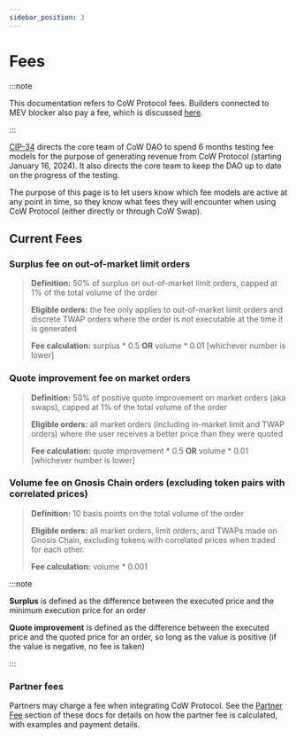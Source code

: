 ```yaml
---
sidebar_position: 3
---
```


# Fees

:::note

This documentation refers to CoW Protocol fees. Builders connected to MEV blocker also pay a fee, which is discussed [here](/mevblocker/builders/fees/subscription-fees).

:::

[CIP-34](https://snapshot.org/#/cow.eth/proposal/0xe358941aa3f3aeaf94d40e6904c9bb530c98f88e363c2f309d9898b0ffb16c1f) directs the core team of CoW DAO to spend 6 months testing fee models for the purpose of generating revenue from CoW Protocol (starting January 16, 2024).
It also directs the core team to keep the DAO up to date on the progress of the testing.

The purpose of this page is to let users know which fee models are active at any point in time, so they know what fees they will encounter when using CoW Protocol (either directly or through CoW Swap).

## Current Fees

### Surplus fee on out-of-market limit orders

> **Definition:** 50% of surplus on out-of-market limit orders, capped at 1% of the total volume of the order
>
> **Eligible orders:** the fee only applies to out-of-market limit orders and discrete TWAP orders where the order is not executable at the time it is generated
>
> **Fee calculation:** surplus \* 0.5 **OR** volume \* 0.01 [whichever number is lower]

### Quote improvement fee on market orders

> **Definition:** 50% of positive quote improvement on market orders (aka swaps), capped at 1% of the total volume of the order
>
> **Eligible orders:** all market orders (including in-market limit and TWAP orders) where the user receives a better price than they were quoted
>
> **Fee calculation:** quote improvement \* 0.5 **OR** volume \* 0.01 [whichever number is lower]

### Volume fee on Gnosis Chain orders (excluding token pairs with correlated prices)

[//]: # 'If updating the list of stable coins, do not forget to update the actual code where this is handled on CoW Swap'
[//]: # 'https://github.com/cowprotocol/cowswap/blob/develop/libs/common-const/src/tokens.ts#L293-L302'

> **Definition:** 10 basis points on the total volume of the order
>
> **Eligible orders:** all market orders, limit orders, and TWAPs made on Gnosis Chain, excluding tokens with correlated prices when traded for each other.
>
> **Fee calculation:** volume \* 0.001


:::note

**Surplus** is defined as the difference between the executed price and the minimum execution price for an order

**Quote improvement** is defined as the difference between the executed price and the quoted price for an order, so long as the value is positive (if the value is negative, no fee is taken)

:::

### Partner fees

Partners may charge a fee when integrating CoW Protocol.
See the [Partner Fee](/cow-dao/fees/partner-fee) section of these docs for details on how the partner fee is calculated, with examples and payment details.
